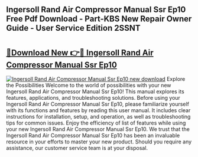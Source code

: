 ## Ingersoll Rand Air Compressor Manual Ssr Ep10 Free Pdf Download - Part-KBS New Repair Owner Guide - User Service Edition 2SSNT

# <h2><a href="http://bc77230.oget.top/?id=Ingersoll+Rand+Air+Compressor+Manual+Ssr+Ep10">🔗Download New 👉🔴 Ingersoll Rand Air Compressor Manual Ssr Ep10</a></h2>

[![Ingersoll Rand Air Compressor Manual Ssr Ep10 new download](https://i.imgur.com/5g1atiW.png)](http://bc77230.oget.top/?id=Ingersoll+Rand+Air+Compressor+Manual+Ssr+Ep10)
Explore the Possibilities Welcome to the world of possibilities with your new Ingersoll Rand Air Compressor Manual Ssr Ep10! This manual explores its features, applications, and troubleshooting solutions. Before using your Ingersoll Rand Air Compressor Manual Ssr Ep10, please familiarize yourself with its functions and features by reading this user manual. It includes clear instructions for installation, setup, and operation, as well as troubleshooting tips for common issues. Enjoy the efficiency of list of features while using your new Ingersoll Rand Air Compressor Manual Ssr Ep10. We trust that the Ingersoll Rand Air Compressor Manual Ssr Ep10 has been an invaluable resource in your efforts to master your new product. Should you require any assistance, our customer service team is at your disposal.
